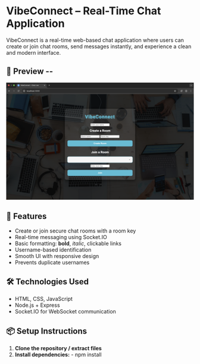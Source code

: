 # VibeConnect – Real-Time Chat Application

VibeConnect is a real-time web-based chat application where users can create or join chat rooms, send messages instantly, and experience a clean and modern interface.

## 📸 Preview -- 

![VibeConnect Preview](Screenshot.png)

## 🚀 Features

- Create or join secure chat rooms with a room key
- Real-time messaging using Socket.IO
- Basic formatting: **bold**, *italic*, clickable links
- Username-based identification
- Smooth UI with responsive design
- Prevents duplicate usernames

## 🛠️ Technologies Used

- HTML, CSS, JavaScript
- Node.js + Express
- Socket.IO for WebSocket communication

## 📦 Setup Instructions

1. **Clone the repository / extract files**
2. **Install dependencies:** - npm install
